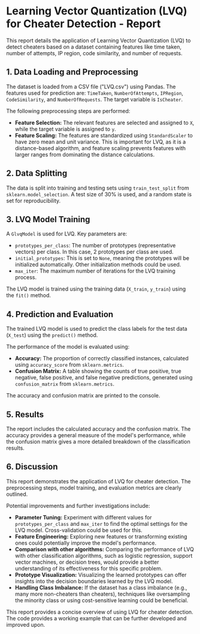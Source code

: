 # Learning Vector Quantization (LVQ) for Cheater Detection - Report

This report details the application of Learning Vector Quantization (LVQ) to detect cheaters based on a dataset containing features like time taken, number of attempts, IP region, code similarity, and number of requests.

## 1. Data Loading and Preprocessing

The dataset is loaded from a CSV file ("LVQ.csv") using Pandas. The features used for prediction are: `TimeTaken`, `NumberOfAttempts`, `IPRegion`, `CodeSimilarity`, and `NumberOfRequests`. The target variable is `IsCheater`.

The following preprocessing steps are performed:

*   **Feature Selection:** The relevant features are selected and assigned to `X`, while the target variable is assigned to `y`.
*   **Feature Scaling:** The features are standardized using `StandardScaler` to have zero mean and unit variance. This is important for LVQ, as it is a distance-based algorithm, and feature scaling prevents features with larger ranges from dominating the distance calculations.

## 2. Data Splitting

The data is split into training and testing sets using `train_test_split` from `sklearn.model_selection`. A test size of 30% is used, and a random state is set for reproducibility.

## 3. LVQ Model Training

A `GlvqModel` is used for LVQ.  Key parameters are:

*   `prototypes_per_class`: The number of prototypes (representative vectors) per class.  In this case, 2 prototypes per class are used.
*   `initial_prototypes`:  This is set to `None`, meaning the prototypes will be initialized automatically.  Other initialization methods could be used.
*   `max_iter`: The maximum number of iterations for the LVQ training process.

The LVQ model is trained using the training data (`X_train`, `y_train`) using the `fit()` method.

## 4. Prediction and Evaluation

The trained LVQ model is used to predict the class labels for the test data (`X_test`) using the `predict()` method.

The performance of the model is evaluated using:

*   **Accuracy:** The proportion of correctly classified instances, calculated using `accuracy_score` from `sklearn.metrics`.
*   **Confusion Matrix:** A table showing the counts of true positive, true negative, false positive, and false negative predictions, generated using `confusion_matrix` from `sklearn.metrics`.

The accuracy and confusion matrix are printed to the console.

## 5. Results

The report includes the calculated accuracy and the confusion matrix.  The accuracy provides a general measure of the model's performance, while the confusion matrix gives a more detailed breakdown of the classification results.

## 6. Discussion

This report demonstrates the application of LVQ for cheater detection.  The preprocessing steps, model training, and evaluation metrics are clearly outlined.

Potential improvements and further investigations include:

*   **Parameter Tuning:**  Experiment with different values for `prototypes_per_class` and `max_iter` to find the optimal settings for the LVQ model.  Cross-validation could be used for this.
*   **Feature Engineering:**  Exploring new features or transforming existing ones could potentially improve the model's performance.
*   **Comparison with other algorithms:**  Comparing the performance of LVQ with other classification algorithms, such as logistic regression, support vector machines, or decision trees, would provide a better understanding of its effectiveness for this specific problem.
*   **Prototype Visualization:**  Visualizing the learned prototypes can offer insights into the decision boundaries learned by the LVQ model.
*   **Handling Class Imbalance:** If the dataset has a class imbalance (e.g., many more non-cheaters than cheaters), techniques like oversampling the minority class or using cost-sensitive learning could be beneficial.

This report provides a concise overview of using LVQ for cheater detection.  The code provides a working example that can be further developed and improved upon.